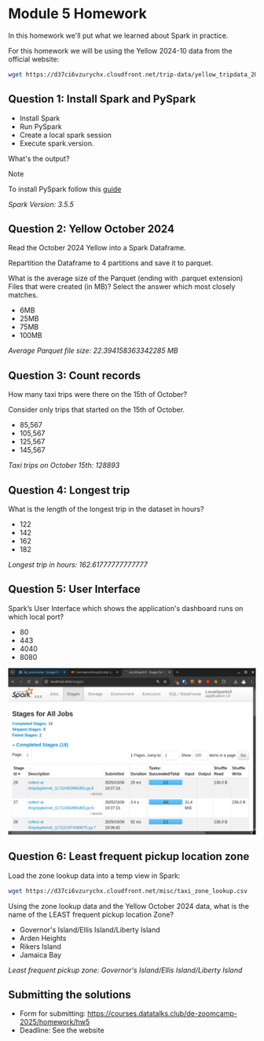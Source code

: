 # Module 5 Homework

In this homework we'll put what we learned about Spark in practice.

For this homework we will be using the Yellow 2024-10 data from the official website: 

```bash
wget https://d37ci6vzurychx.cloudfront.net/trip-data/yellow_tripdata_2024-10.parquet
```


## Question 1: Install Spark and PySpark

- Install Spark
- Run PySpark
- Create a local spark session
- Execute spark.version.

What's the output?

> [!NOTE]
> To install PySpark follow this [guide](https://github.com/DataTalksClub/data-engineering-zoomcamp/blob/main/05-batch/setup/pyspark.md)

*Spark Version: 3.5.5*

## Question 2: Yellow October 2024

Read the October 2024 Yellow into a Spark Dataframe.

Repartition the Dataframe to 4 partitions and save it to parquet.

What is the average size of the Parquet (ending with .parquet extension) Files that were created (in MB)? Select the answer which most closely matches.

- 6MB
- 25MB
- 75MB
- 100MB

*Average Parquet file size: 22.394158363342285 MB*

## Question 3: Count records 

How many taxi trips were there on the 15th of October?

Consider only trips that started on the 15th of October.

- 85,567
- 105,567
- 125,567
- 145,567

*Taxi trips on October 15th: 128893*

## Question 4: Longest trip

What is the length of the longest trip in the dataset in hours?

- 122
- 142
- 162
- 182

*Longest trip in hours: 162.61777777777777*

## Question 5: User Interface

Spark’s User Interface which shows the application's dashboard runs on which local port?

- 80
- 443
- 4040
- 8080

![Image](img/SparkUI_Local.png)

## Question 6: Least frequent pickup location zone

Load the zone lookup data into a temp view in Spark:

```bash
wget https://d37ci6vzurychx.cloudfront.net/misc/taxi_zone_lookup.csv
```

Using the zone lookup data and the Yellow October 2024 data, what is the name of the LEAST frequent pickup location Zone?

- Governor's Island/Ellis Island/Liberty Island
- Arden Heights
- Rikers Island
- Jamaica Bay

*Least frequent pickup zone: Governor's Island/Ellis Island/Liberty Island*

## Submitting the solutions

- Form for submitting: https://courses.datatalks.club/de-zoomcamp-2025/homework/hw5
- Deadline: See the website
